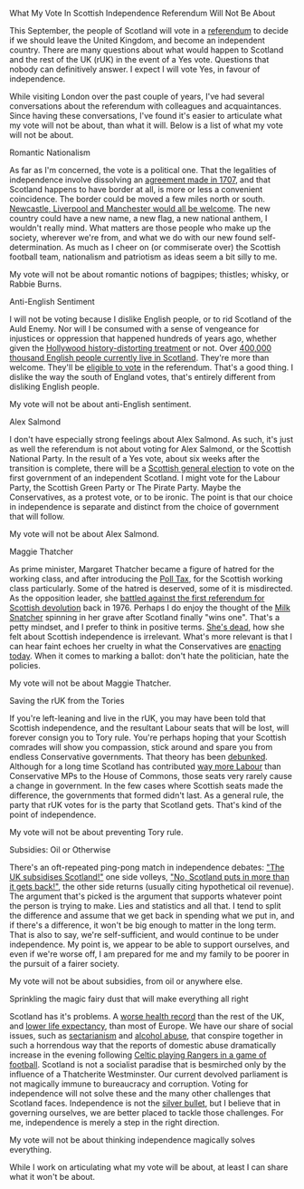 What My Vote In Scottish Independence Referendum Will Not Be About

This September, the people of Scotland will vote in a [referendum](http://en.wikipedia.org/wiki/Scottish_independence_referendum,_2014) to decide if we should leave the United Kingdom, and become an independent country. There are many questions about what would happen to Scotland and the rest of the UK (rUK) in the event of a Yes vote. Questions that nobody can definitively answer. I expect I will vote Yes, in favour of independence.

While visiting London over the past couple of years, I've had several conversations about the referendum with colleagues and acquaintances. Since having these conversations, I've found it's easier to articulate what my vote will not be about, than what it will. Below is a list of what my vote will not be about.

Romantic Nationalism

As far as I'm concerned, the vote is a political one. That the legalities of independence involve dissolving an [agreement made in 1707](http://en.wikipedia.org/wiki/Acts_of_Union_1707), and that Scotland happens to have border at all, is more or less a convenient coincidence. The border could be moved a few miles north or south. [Newcastle, Liverpool and Manchester would all be welcome](http://www.change.org/en-GB/petitions/the-uk-government-allow-the-north-of-england-to-secede-from-the-uk-and-join-scotland). The new country could have a new name, a new flag, a new national anthem, I wouldn't really mind.  What matters are those people who make up the society, wherever we're from, and what we do with our new found self-determination. As much as I cheer on (or commiserate over) the Scottish football team, nationalism and patriotism as ideas seem a bit silly to me.

My vote will not be about romantic notions of bagpipes; thistles; whisky, or Rabbie Burns.

Anti-English Sentiment

I will not be voting because I dislike English people, or to rid Scotland of the Auld Enemy. Nor will I be consumed with a sense of vengeance for injustices or oppression that happened hundreds of years ago, whether given the [Hollywood history-distorting treatment](http://en.wikipedia.org/wiki/Braveheart#Historical_inaccuracy) or not. Over [400,000 thousand English people currently live in Scotland](http://app.dundee.ac.uk/pressreleases/proct03/english.html). They're more than welcome. They'll be [eligible to vote](http://en.wikipedia.org/wiki/Scottish_independence_referendum,_2014#Date_and_eligibility) in the referendum. That's a good thing. I dislike the way the south of England votes, that's entirely different from disliking English people.

My vote will not be about anti-English sentiment.


Alex Salmond

I don't have especially strong feelings about Alex Salmond. As such, it's just as well the referendum is not about voting for Alex Salmond, or the Scottish National Party. In the result of a Yes vote, about six weeks after the transition is complete, there will be a [Scottish general election](http://www.scotreferendum.com/questions/who-will-be-the-first-government-of-an-independent-scotland/) to vote on the first government of an independent Scotland. I might vote for the Labour Party, the Scottish Green Party or The Pirate Party. Maybe the Conservatives, as a protest vote, or to be ironic. The point is that our choice in independence is separate and distinct from the choice of government that will follow. 

My vote will not be about Alex Salmond. 

Maggie Thatcher

As prime minister, Margaret Thatcher became a figure of hatred for the working class, and after introducing the [Poll Tax](http://en.wikipedia.org/wiki/Community_Charge), for the Scottish working class particularly. Some of the hatred is deserved, some of it is misdirected. As the opposition leader, she [battled against the first referendum for Scottish devolution](http://www.theguardian.com/politics/scottish-independence-blog/2013/apr/08/scottish-devolution-margaretthatcher-wikileaks) back in 1976. Perhaps I do enjoy the thought of the [Milk Snatcher](http://news.bbc.co.uk/1/hi/in_depth/uk/2000/uk_confidential/1095121.stm) spinning in her grave after Scotland finally "wins one". That's a petty mindset, and I prefer to think in positive terms. [She's dead](http://www.isthatcherdeadyet.co.uk/), how she felt about Scottish independence is irrelevant. What's more relevant is that I can hear faint echoes her cruelty in what the Conservatives are [enacting today](http://www.housing.org.uk/policy/welfare-reform/bedroom-tax). When it comes to marking a ballot: don't hate the politician, hate the policies.

My vote will not be about Maggie Thatcher.


Saving the rUK from the Tories

If you're left-leaning and live in the rUK, you may have been told that Scottish independence, and the resultant Labour seats that will be lost, will forever consign you to Tory rule. You're perhaps hoping that your Scottish comrades will show you compassion, stick around and spare you from endless Conservative governments. That theory has been [debunked](http://wingsoverscotland.com/why-labour-doesnt-need-scotland/). Although for a long time Scotland has contributed [way more Labour](http://en.wikipedia.org/wiki/Politics_of_Scotland#Current_situation) than Conservative MPs to the House of Commons, those seats very rarely cause a change in government. In the few cases where Scottish seats made the difference, the governments that formed didn't last. As a general rule, the party that rUK votes for is the party that Scotland gets. That's kind of the point of independence.

My vote will not be about preventing Tory rule.


Subsidies: Oil or Otherwise

There's an oft-repeated ping-pong match in independence debates: ["The UK subsidises Scotland!"](http://www.newsnetscotland.com/index.php/scottish-economy/8375-bbc-reporter-claims-england-subsidises-the-rest-of-the-uk) one side volleys, ["No, Scotland puts in more than it gets back!"](http://www.businessforscotland.co.uk/breaking-news-9-3-is-a-smaller-number-than-9-9-indyref/), the other side returns (usually citing hypothetical oil revenue). The argument that's picked is the argument that supports whatever point the person is trying to make. Lies and statistics and all that. I tend to split the difference and assume that we get back in spending what we put in, and if there's a difference, it won't be big enough to matter in the long term. That is also to say, we're self-sufficient, and would continue to be under independence. My point is, we appear to be able to support ourselves, and even if we're worse off, I am prepared for me and my family to be poorer in the pursuit of a fairer society.

My vote will not be about subsidies, from oil or anywhere else.

Sprinkling the magic fairy dust that will make everything all right

Scotland has it's problems. A [worse health record](http://www.theguardian.com/society/2012/nov/06/mystery-glasgow-health-problems) than the rest of the UK, and [lower life expectancy](http://www.bbc.co.uk/news/uk-scotland-12898723), than most of Europe. We have our share of social issues, such as [sectarianism](http://en.wikipedia.org/wiki/Sectarianism_in_Glasgow) and [alcohol abuse](http://www.bbc.co.uk/news/uk-scotland-25200665), that conspire together in such a horrendous way that the reports of domestic abuse dramatically increase in the evening following [Celtic playing Rangers in a game of football](http://www.st-andrews.ac.uk/news/archive/2013/title,227665,en.php). Scotland is not a socialist paradise that is besmirched only by the influence of a Thatcherite Westminster. Our current devolved parliament is not magically immune to bureaucracy and corruption. Voting for independence will not solve these and the many other challenges that Scotland faces. Independence is not the [silver bullet](http://en.wikipedia.org/wiki/Silver_bullet), but I believe that in governing ourselves, we are better placed to tackle those challenges. For me, independence is merely a step in the right direction.

My vote will not be about thinking independence magically solves everything.


While I work on articulating what my vote will be about, at least I can share what it won't be about.
